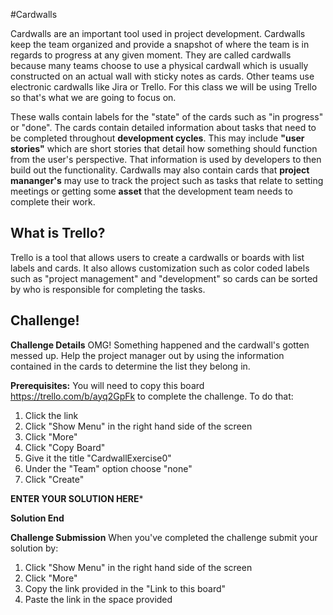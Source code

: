 #Cardwalls

Cardwalls are an important tool used in project development. Cardwalls keep the team organized and provide a snapshot of where
the team is in regards to progress at any given moment. They are called cardwalls because many teams choose to use a physical 
cardwall which is usually constructed on an actual wall with sticky notes as cards. Other teams use electronic cardwalls like 
Jira or Trello. For this class we will be using Trello so that's what we are going to focus on. 

These walls contain labels for the "state" of the cards such as "in progress" or "done". The cards contain detailed information about tasks that need to be completed throughout **development cycles**. This may include **"user stories"** which are short stories that detail how something should function from the user's perspective. That information is used by developers to then build out the functionality. Cardwalls may also contain cards that **project mananger's** may use to track the project such as tasks that relate to setting meetings or getting some **asset** that the development team needs to complete their work.


## What is Trello?

Trello is a tool that allows users to create a cardwalls or boards with list labels and cards. It also allows customization such as color coded labels such as "project management" and "development" so cards can be sorted by who is responsible for completing the tasks.


## Challenge! 

**Challenge Details**
OMG! Something happened and the cardwall's gotten messed up. Help the project manager out by using the information contained in the cards to determine the list they belong in.

**Prerequisites:** You will need to copy this board https://trello.com/b/ayq2GpFk to complete the challenge. 
To do that: 

1. Click the link
2. Click "Show Menu" in the right hand side of the screen
3. Click "More"
4. Click "Copy Board"
5. Give it the title "CardwallExercise0"
6. Under the "Team" option choose "none"
7. Click "Create"

**ENTER YOUR SOLUTION HERE***


**Solution End**

**Challenge Submission**
When you've completed the challenge submit your solution by:
1. Click "Show Menu" in the right hand side of the screen
2. Click "More"
3. Copy the link provided in the "Link to this board"
4. Paste the link in the space provided


